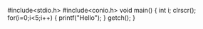 #include<stdio.h>
#include<conio.h>
void main()
{
int i;
clrscr();
for(i=0;i<5;i++)
{
printf("Hello");
}
getch();
}
